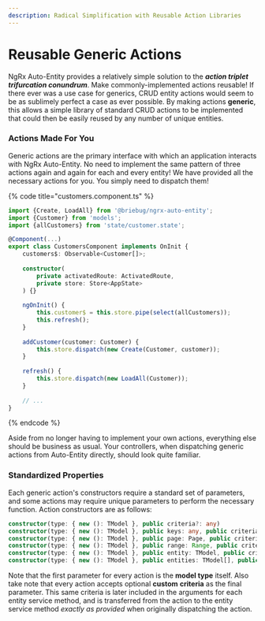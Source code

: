 ```yaml
---
description: Radical Simplification with Reusable Action Libraries
---
```


# Reusable Generic Actions

NgRx Auto-Entity provides a relatively simple solution to the _**action triplet trifurcation conundrum**_. Make commonly-implemented actions reusable! If there ever was a use case for generics, CRUD entity actions would seem to be as sublimely perfect a case as ever possible. By making actions **generic**, this allows a simple library of standard CRUD actions to be implemented that could then be easily reused by any number of unique entities. 

### Actions Made For You

Generic actions are the primary interface with which an application interacts with NgRx Auto-Entity. No need to implement the same pattern of three actions again and again for each and every entity! We have provided all the necessary actions for you. You simply need to dispatch them! 

{% code title="customers.component.ts" %}
```typescript
import {Create, LoadAll} from '@briebug/ngrx-auto-entity';
import {Customer} from 'models';
import {allCustomers} from 'state/customer.state';

@Component(...)
export class CustomersComponent implements OnInit {
    customers$: Observable<Customer[]>;
    
    constructor(
        private activatedRoute: ActivatedRoute, 
        private store: Store<AppState>
    ) {}
    
    ngOnInit() {
        this.customer$ = this.store.pipe(select(allCustomers));
        this.refresh();
    }
    
    addCustomer(customer: Customer) {
        this.store.dispatch(new Create(Customer, customer));
    }
    
    refresh() {
        this.store.dispatch(new LoadAll(Customer));
    }
    
    // ...
}
```
{% endcode %}

Aside from no longer having to implement your own actions, everything else should be business as usual. Your controllers, when dispatching generic actions from Auto-Entity directly, should look quite familiar. 

### Standardized Properties

Each generic action's constructors require a standard set of parameters, and some actions may require unique parameters to perform the necessary function. Action constructors are as follows:

```typescript
constructor(type: { new (): TModel }, public criteria?: any)
constructor(type: { new (): TModel }, public keys: any, public criteria?: any)
constructor(type: { new (): TModel }, public page: Page, public criteria?: any)
constructor(type: { new (): TModel }, public range: Range, public criteria?: any)
constructor(type: { new (): TModel }, public entity: TModel, public criteria?: any)
constructor(type: { new (): TModel }, public entities: TModel[], public criteria?: any)
```

 Note that the first parameter for every action is the **model type** itself. Also take note that every action accepts optional **custom** **criteria** as the final parameter. This same criteria is later included in the arguments for each entity service method, and is transferred from the action to the entity service method _exactly as provided_ when originally dispatching the action. 

